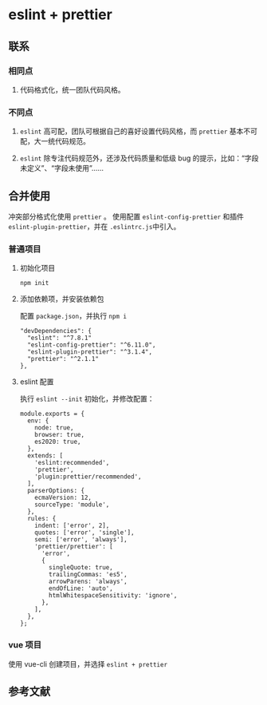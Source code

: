 # eslint + prettier

## 联系

### 相同点

1. 代码格式化，统一团队代码风格。

### 不同点

1. `eslint` 高可配，团队可根据自己的喜好设置代码风格，而 `prettier` 基本不可配，大一统代码规范。

1. `eslint` 除专注代码规范外，还涉及代码质量和低级 bug 的提示，比如：“字段未定义”、“字段未使用”……

## 合并使用

冲突部分格式化使用 `prettier` 。
使用配置 `eslint-config-prettier` 和插件 `eslint-plugin-prettier`，并在 `.eslintrc.js`中引入。

### 普通项目

1. 初始化项目

    ```
    npm init
    ```

1. 添加依赖项，并安装依赖包

    配置 `package.json`，并执行 `npm i`

    ```
    "devDependencies": {
      "eslint": "^7.8.1"
      "eslint-config-prettier": "^6.11.0",
      "eslint-plugin-prettier": "^3.1.4",
      "prettier": "^2.1.1"
    },
    ```

1. eslint 配置

    执行 `eslint --init` 初始化，并修改配置：

    ```
    module.exports = {
      env: {
        node: true,
        browser: true,
        es2020: true,
      },
      extends: [
        'eslint:recommended',
        'prettier',
        'plugin:prettier/recommended',
      ],
      parserOptions: {
        ecmaVersion: 12,
        sourceType: 'module',
      },
      rules: {
        indent: ['error', 2],
        quotes: ['error', 'single'],
        semi: ['error', 'always'],
        'prettier/prettier': [
          'error',
          {
            singleQuote: true,
            trailingCommas: 'es5',
            arrowParens: 'always',
            endOfLine: 'auto',
            htmlWhitespaceSensitivity: 'ignore',
          },
        ],
      },
    };
    ```

### vue 项目

使用 vue-cli 创建项目，并选择 `eslint + prettier`

## 参考文献
